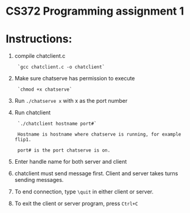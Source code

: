 # CS372 Programming assignment 1

# Instructions:

1) compile chatclient.c

		`gcc chatclient.c -o chatclient`

2) Make sure chatserve has permission to execute

		`chmod +x chatserve`

3) Run `./chatserve x` with x as the port number

4) Run chatclient

		`./chatclient hostname port#`

		Hostname is hostname where chatserve is running, for example flip1.

		port# is the port chatserve is on.


5) Enter handle name for both server and client

6) chatclient must send message first. Client and server takes turns sending messages. 

7) To end connection, type `\quit` in either client or server. 

8) To exit the client or server program, press `Ctrl+C`